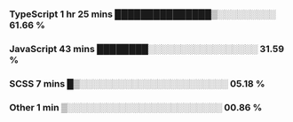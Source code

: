 ### TypeScript   1 hr 25 mins    ███████████████▒░░░░░░░░░   61.66 %
### JavaScript   43 mins         ████████░░░░░░░░░░░░░░░░░   31.59 %
### SCSS         7 mins          █▒░░░░░░░░░░░░░░░░░░░░░░░   05.18 %
### Other        1 min           ▒░░░░░░░░░░░░░░░░░░░░░░░░   00.86 %
